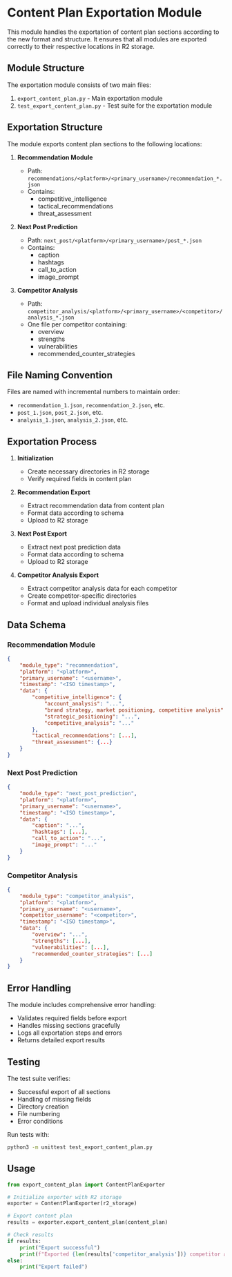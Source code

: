 # Content Plan Exportation Module

This module handles the exportation of content plan sections according to the new format and structure. It ensures that all modules are exported correctly to their respective locations in R2 storage.

## Module Structure

The exportation module consists of two main files:

1. `export_content_plan.py` - Main exportation module
2. `test_export_content_plan.py` - Test suite for the exportation module

## Exportation Structure

The module exports content plan sections to the following locations:

1. **Recommendation Module**
   - Path: `recommendations/<platform>/<primary_username>/recommendation_*.json`
   - Contains:
     - competitive_intelligence
     - tactical_recommendations
     - threat_assessment

2. **Next Post Prediction**
   - Path: `next_post/<platform>/<primary_username>/post_*.json`
   - Contains:
     - caption
     - hashtags
     - call_to_action
     - image_prompt

3. **Competitor Analysis**
   - Path: `competitor_analysis/<platform>/<primary_username>/<competitor>/analysis_*.json`
   - One file per competitor containing:
     - overview
     - strengths
     - vulnerabilities
     - recommended_counter_strategies

## File Naming Convention

Files are named with incremental numbers to maintain order:
- `recommendation_1.json`, `recommendation_2.json`, etc.
- `post_1.json`, `post_2.json`, etc.
- `analysis_1.json`, `analysis_2.json`, etc.

## Exportation Process

1. **Initialization**
   - Create necessary directories in R2 storage
   - Verify required fields in content plan

2. **Recommendation Export**
   - Extract recommendation data from content plan
   - Format data according to schema
   - Upload to R2 storage

3. **Next Post Export**
   - Extract next post prediction data
   - Format data according to schema
   - Upload to R2 storage

4. **Competitor Analysis Export**
   - Extract competitor analysis data for each competitor
   - Create competitor-specific directories
   - Format and upload individual analysis files

## Data Schema

### Recommendation Module
```json
{
    "module_type": "recommendation",
    "platform": "<platform>",
    "primary_username": "<username>",
    "timestamp": "<ISO timestamp>",
    "data": {
        "competitive_intelligence": {
            "account_analysis": "...",
            "brand strategy, market positioning, competitive analysis": "...",
            "strategic_positioning": "...",
            "competitive_analysis": "..."
        },
        "tactical_recommendations": [...],
        "threat_assessment": {...}
    }
}
```

### Next Post Prediction
```json
{
    "module_type": "next_post_prediction",
    "platform": "<platform>",
    "primary_username": "<username>",
    "timestamp": "<ISO timestamp>",
    "data": {
        "caption": "...",
        "hashtags": [...],
        "call_to_action": "...",
        "image_prompt": "..."
    }
}
```

### Competitor Analysis
```json
{
    "module_type": "competitor_analysis",
    "platform": "<platform>",
    "primary_username": "<username>",
    "competitor_username": "<competitor>",
    "timestamp": "<ISO timestamp>",
    "data": {
        "overview": "...",
        "strengths": [...],
        "vulnerabilities": [...],
        "recommended_counter_strategies": [...]
    }
}
```

## Error Handling

The module includes comprehensive error handling:
- Validates required fields before export
- Handles missing sections gracefully
- Logs all exportation steps and errors
- Returns detailed export results

## Testing

The test suite verifies:
- Successful export of all sections
- Handling of missing fields
- Directory creation
- File numbering
- Error conditions

Run tests with:
```bash
python3 -m unittest test_export_content_plan.py
```

## Usage

```python
from export_content_plan import ContentPlanExporter

# Initialize exporter with R2 storage
exporter = ContentPlanExporter(r2_storage)

# Export content plan
results = exporter.export_content_plan(content_plan)

# Check results
if results:
    print("Export successful")
    print(f"Exported {len(results['competitor_analysis'])} competitor analyses")
else:
    print("Export failed")
``` 